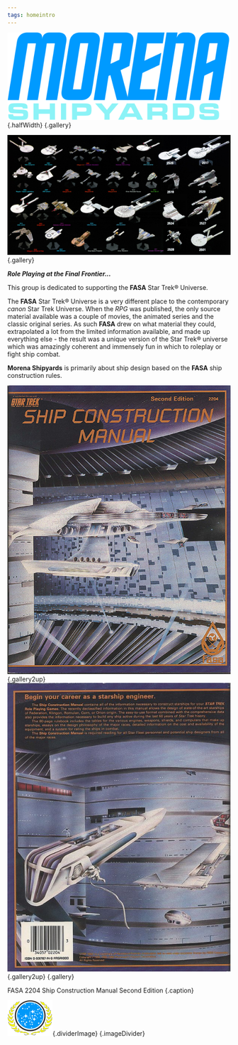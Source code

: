 ```yaml
---
tags: homeintro
---
```

![Morena Shipyards](/images/MORENA.SVG){.halfWidth} {.gallery} 

![FASA 2204](/images/Cover.jpg){.gallery} 

***Role Playing at the Final Frontier...***
 
This group is dedicated to supporting the **FASA** Star Trek® Universe.

The **FASA** Star Trek® Universe is a very different place to the contemporary *canon* Star Trek Universe. When the *RPG* was published, the only source material available was a couple of movies, the animated series and the classic original series. As such **FASA** drew on what material they could, extrapolated a lot from the limited information available, and made up everything else - the result was a unique version of the Star Trek® universe which was amazingly coherent and immensely fun in which to roleplay or fight ship combat.

**Morena Shipyards** is primarily about ship design based on the **FASA** ship construction rules.

![FASA 2204](/images/FASA-2204.jpg "FASA 2204 Ship Construction Manual Second Edition"){.gallery2up} ![FASA 2204](/images/FASA-2204B.jpg "FASA 2204 Ship Construction Manual Second Edition"){.gallery2up} {.gallery}

FASA 2204 Ship Construction Manual Second Edition {.caption}

![United Federation of Planets](/images/UFP.svg){.dividerImage} {.imageDivider}
